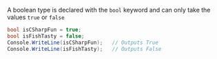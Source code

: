A boolean type is declared with the `bool` keyword and can only take the values `true` or `false`
```csharp
bool isCSharpFun = true;
bool isFishTasty = false;
Console.WriteLine(isCSharpFun);   // Outputs True
Console.WriteLine(isFishTasty);   // Outputs False
```